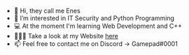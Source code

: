 - 👋 Hi, they call me Enes
- 👻 I’m interested in IT Security and Python Programming
- 💻 At the moment I'm learning Web Development and C++
- 👨🏻‍🎨 Take a look at my Website [here](https://enes.vip/)
- 📫 Feel free to contact me on Discord -> Gamepad#0001
